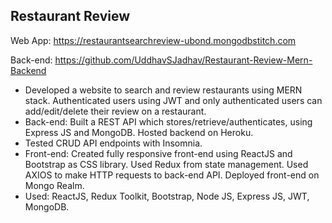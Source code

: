 ## Restaurant Review 

Web App: https://restaurantsearchreview-ubond.mongodbstitch.com

Back-end: https://github.com/UddhavSJadhav/Restaurant-Review-Mern-Backend

- Developed a website to search and review restaurants using MERN stack. Authenticated users using JWT and only authenticated users can add/edit/delete their review on a restaurant.
-	Back-end: Built a REST API which stores/retrieve/authenticates, using Express JS and MongoDB. Hosted backend on Heroku. 
-	Tested CRUD API endpoints with Insomnia.
-	Front-end: Created fully responsive front-end using ReactJS and Bootstrap as CSS library. Used Redux from state management. Used AXIOS to make HTTP requests to back-end API. Deployed front-end on Mongo Realm.
-	Used: ReactJS, Redux Toolkit, Bootstrap, Node JS, Express JS, JWT, MongoDB.
